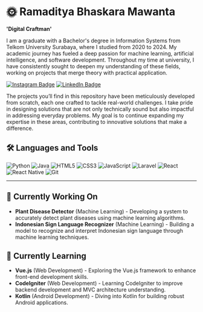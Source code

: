 # 🌞 Ramaditya Bhaskara Mawanta
**'Digital Craftman'**

I am a graduate with a Bachelor's degree in Information Systems from Telkom University Surabaya, where I studied from 2020 to 2024. My academic journey has fueled a deep passion for machine learning, artificial intelligence, and software development. Throughout my time at university, I have consistently sought to deepen my understanding of these fields, working on projects that merge theory with practical application.

[![Instagram Badge](https://img.shields.io/badge/Instagram-E4405F?style=for-the-badge&logo=instagram&logoColor=white)](https://www.instagram.com/ramaditya.bhas/)
[![LinkedIn Badge](https://img.shields.io/badge/LinkedIn-0077B5?style=for-the-badge&logo=linkedin&logoColor=white)](https://www.linkedin.com/in/ramaditya-mawanta-3247461a2/)

The projects you’ll find in this repository have been meticulously developed from scratch, each one crafted to tackle real-world challenges. I take pride in designing solutions that are not only technically sound but also impactful in addressing everyday problems. My goal is to continue expanding my expertise in these areas, contributing to innovative solutions that make a difference.

## 🛠 Languages and Tools

![Python](https://img.shields.io/badge/Python-3776AB?style=for-the-badge&logo=python&logoColor=white)
![Java](https://img.shields.io/badge/Java-007396?style=for-the-badge&logo=java&logoColor=white)
![HTML5](https://img.shields.io/badge/HTML5-E34F26?style=for-the-badge&logo=html5&logoColor=white)
![CSS3](https://img.shields.io/badge/CSS3-1572B6?style=for-the-badge&logo=css3&logoColor=white)
![JavaScript](https://img.shields.io/badge/JavaScript-F7DF1E?style=for-the-badge&logo=javascript&logoColor=black)
![Laravel](https://img.shields.io/badge/Laravel-FF2D20?style=for-the-badge&logo=laravel&logoColor=white)
![React](https://img.shields.io/badge/React-61DAFB?style=for-the-badge&logo=react&logoColor=black)
![React Native](https://img.shields.io/badge/React_Native-20232A?style=for-the-badge&logo=react&logoColor=61DAFB)
![Git](https://img.shields.io/badge/Git-F05032?style=for-the-badge&logo=git&logoColor=white)

---

## 🔭 Currently Working On

- **Plant Disease Detector** (Machine Learning) - Developing a system to accurately detect plant diseases using machine learning algorithms.
- **Indonesian Sign Language Recognizer** (Machine Learning) - Building a model to recognize and interpret Indonesian sign language through machine learning techniques.

## 🌱 Currently Learning

- **Vue.js** (Web Development) - Exploring the Vue.js framework to enhance front-end development skills.
- **CodeIgniter** (Web Development) - Learning CodeIgniter to improve backend development and MVC architecture understanding.
- **Kotlin** (Android Development) - Diving into Kotlin for building robust Android applications.

